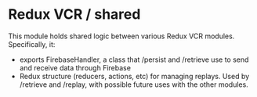 # Redux VCR / shared

This module holds shared logic between various Redux VCR modules. Specifically, it:

- exports FirebaseHandler, a class that /persist and /retrieve use to send and receive data through Firebase
- Redux structure (reducers, actions, etc) for managing replays. Used by /retrieve and /replay, with possible future uses with the other modules.
